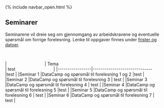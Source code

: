 {% include navbar_open.html %}
## Seminarer

<p>Seminarene vil dreie seg om gjennomgang av arbeidskravene og eventuelle spørsmål om forrige forelesning. Lenke til oppgaver finnes under <a href='https://uit-sok-1003-h22.github.io/frister.html'>frister og datoer</a>. </p><br>								


| <img width=120/>|  Tema <img width=800/>       | test <img width=120/>|
|-----------------|------------------------------|test |
|Seminar 1        |DataCamp og spørsmål til forelesning 1 og 2 |test |
|Seminar 2        |DataCamp og spørsmål til forelesning 3 | test |
|Seminar 3        |DataCamp og spørsmål til forelesning 4 | test |
|Seminar 4        |DataCamp og spørsmål til forelesning 5 |test |
|Seminar 5        |DataCamp og spørsmål til forelesning 6 | test |
|Seminar 6        |DataCamp og spørsmål til forelesning 7 | test |

